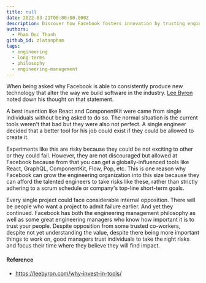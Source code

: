 ```yaml
---
title: null
date: 2022-03-21T00:00:00.000Z
description: Discover how Facebook fosters innovation by trusting engineers to take risks, leading to breakthrough tools like React and GraphQL that transform software development worldwide.
authors:
  - Pham Duc Thanh
github_id: zlatanpham
tags:
  - engineering
  - long-terms
  - philosophy
  - engineering-management
---
```


When being asked why Facebook is able to consistently produce new technology that alter the way we build software in the industry. [Lee Byron](https://leebyron.com/) noted down his thought on that statement.

A best invention like React and ComponentKit were came from single individuals without being asked to do so. The normal situation is the current tools weren't that bad but they were also not perfect. A single engineer decided that a better tool for his job could exist if they could be allowed to create it.

Experiments like this are risky because they could be not exciting to other or they could fail. However, they are not discouraged but allowed at Facebook because from that you can get a globally-influenced tools like React, GraphQL, ComponentKit, Flow, Pop, etc. This is one reason why Facebook can grow the engineering organization into this size because they can afford the talented engineers to take risks like these, rather than strictly adhering to a scrum schedule or company's top-line short-term goals.

Every single project could face considerable internal opposition. There will be people who want a project to admit failure earlier. And yet they continued. Facebook has both the engineering management philosophy as well as some great engineering managers who know how important it is to trust your people. Despite opposition from some trusted co-workers, despite not yet understanding the value, despite there being more important things to work on, good managers trust individuals to take the right risks and focus their time where they believe they will find impact.

#### Reference
- https://leebyron.com/why-invest-in-tools/

